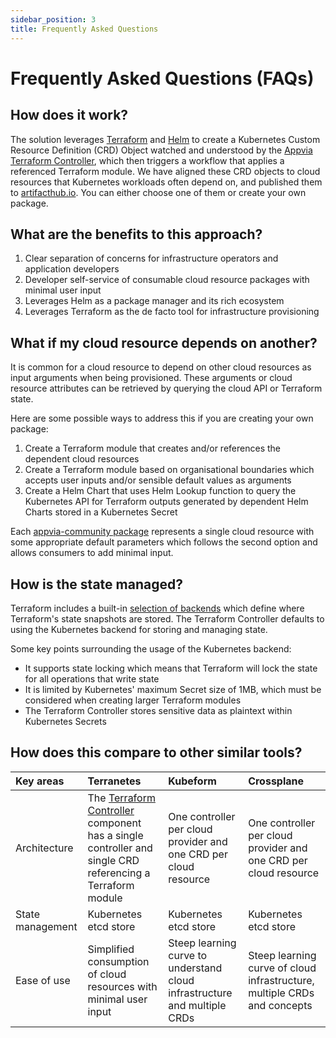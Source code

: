 ```yaml
---
sidebar_position: 3
title: Frequently Asked Questions
---
```


# Frequently Asked Questions (FAQs)

## How does it work?

The solution leverages [Terraform](https://www.terraform.io/) and [Helm](https://helm.sh/) to create a Kubernetes Custom Resource Definition (CRD) Object watched and understood by the [Appvia Terraform Controller](/terraform-controller), which then triggers a workflow that applies a referenced Terraform module. We have aligned these CRD objects to cloud resources that Kubernetes workloads often depend on, and published them to [artifacthub.io](https://artifacthub.io/packages/search?ts_query_web=appvia). You can either choose one of them or create your own package.

## What are the benefits to this approach?

1. Clear separation of concerns for infrastructure operators and application developers
2. Developer self-service of consumable cloud resource packages with minimal user input
3. Leverages Helm as a package manager and its rich ecosystem
4. Leverages Terraform as the de facto tool for infrastructure provisioning

## What if my cloud resource depends on another?

It is common for a cloud resource to depend on other cloud resources as input arguments when being provisioned. These arguments or cloud resource attributes can be retrieved by querying the cloud API or Terraform state.

Here are some possible ways to address this if you are creating your own package:
1. Create a Terraform module that creates and/or references the dependent cloud resources
2. Create a Terraform module based on organisational boundaries which accepts user inputs and/or sensible default values as arguments  
3. Create a Helm Chart that uses Helm Lookup function to query the Kubernetes API for Terraform outputs generated by dependent Helm Charts stored in a Kubernetes Secret

Each [appvia-community package](https://artifacthub.io/packages/search?ts_query_web=appvia) represents a single cloud resource with some appropriate default parameters which follows the second option and allows consumers to add minimal input.

## How is the state managed?

Terraform includes a built-in [selection of backends](https://www.terraform.io/language/settings/backends) which define where Terraform's state snapshots are stored. The Terraform Controller defaults to using the Kubernetes backend for storing and managing state.

Some key points surrounding the usage of the Kubernetes backend:
- It supports state locking which means that Terraform will lock the state for all operations that write state
- It is limited by Kubernetes' maximum Secret size of 1MB, which must be considered when creating larger Terraform modules
- The Terraform Controller stores sensitive data as plaintext within Kubernetes Secrets

## How does this compare to other similar tools?

| Key areas | Terranetes | Kubeform | Crossplane |
| :--- | :---- | :--- | :--- |
| Architecture | The [Terraform Controller](https://github.com/appvia/terraform-controller) component has a single controller and single CRD referencing a Terraform module | One controller per cloud provider and one CRD per cloud resource | One controller per cloud provider and one CRD per cloud resource |
| State management | Kubernetes etcd store | Kubernetes etcd store | Kubernetes etcd store |
| Ease of use | Simplified consumption of cloud resources with minimal user input | Steep learning curve to understand cloud infrastructure and multiple CRDs | Steep learning curve of cloud infrastructure, multiple CRDs and concepts |
